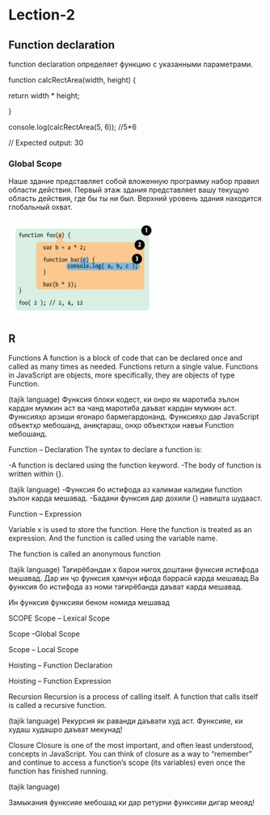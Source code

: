 # Lection-2
 ## Function declaration




function declaration определяет функцию с указанными параметрами.


function calcRectArea(width, height) {

  return width * height;

}

console.log(calcRectArea(5, 6)); //5*6

// Expected output: 30 


### Global Scope 

Наше здание представляет собой вложенную программу
набор правил области действия. Первый этаж здания
представляет вашу текущую область действия,
где бы ты ни был. Верхний уровень здания находится
глобальный охват.

![](https://github.com/saidovv/Functions/blob/master/img/4.jpg)




## R

Functions
A function is a block of code that can be declared once and called as many times as needed. Functions return a single value. Functions in JavaScript are objects, more specifically, they are objects of type Function.

(tajik language) Функсия блоки кодест, ки онро як маротиба эълон кардан мумкин аст ва чанд маротиба даъват кардан мумкин аст. Функсияҳо арзиши ягонаро бармегардонанд. Функсияҳо дар JavaScript объектҳо мебошанд, аниқтараш, онҳо объектҳои навъи Function мебошанд.

Function – Declaration
The syntax to declare a function is:



-A function is declared using the function keyword. -The body of function is written within {}.

(tajik language) -Функсия бо истифода аз калимаи калидии function эълон карда мешавад. -Бадани функсия дар дохили {} навишта шудааст.



Function – Expression


Variable x is used to store the function. Here the function is treated as an expression. And the function is called using the variable name.

The function is called an anonymous function

(tajik language) Тағирёбандаи x барои нигоҳ доштани функсия истифода мешавад. Дар ин ҷо функсия ҳамчун ифода баррасӣ карда мешавад.Ва функсия бо истифода аз номи тағирёбанда даъват карда мешавад.

Ин функсия функсияи беном номида мешавад

SCOPE
Scope – Lexical Scope



Scope –Global Scope



Scope – Local Scope



Hoisting – Function Declaration


Hoisting – Function Expression


Recursion
Recursion is a process of calling itself. A function that calls itself is called a recursive function.

(tajik language) Рекурсия як раванди даъвати худ аст. Функсияе, ки худаш худашро даъват мекунад!

Closure
Closure is one of the most important, and often least understood, concepts in JavaScript. You can think of closure as a way to “remember” and continue to access a function’s scope (its variables) even once the function has finished running.

(tajik language)

Замыкания функсияе мебошад ки дар ретурни функсияи дигар меояд!